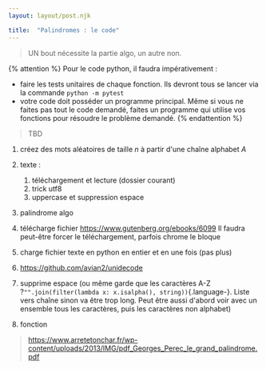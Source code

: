 ```yaml
---
layout: layout/post.njk

title:  "Palindromes : le code"
---
```


> UN bout nécessite la partie algo, un autre non.

{% attention %}
Pour le code python, il faudra impérativement :

- faire les tests unitaires de chaque fonction. Ils devront tous se lancer via la commande `python -m pytest`
- votre code doit posséder un programme principal. Même si vous ne faites pas tout le code demandé, faites un programme qui utilise vos fonctions pour résoudre le problème demandé.
{% endattention %}

> TBD

1. créez des mots aléatoires de taille $n$ à partir d'une chaîne alphabet $A$
2. texte :
   1. téléchargement et lecture (dossier courant)
   2. trick utf8
   3. uppercase et suppression espace
3. palindrome algo

4. télécharge fichier <https://www.gutenberg.org/ebooks/6099> Il faudra peut-être forcer le téléchargement, parfois chrome le bloque
5. charge fichier texte en python en entier et en une fois (pas plus)
6. <https://github.com/avian2/unidecode>
7. supprime espace (ou même garde que les caractères A-Z ?`"".join(filter(lambda x: x.isalpha(), string))`{.language-}. Liste vers chaîne sinon va être trop long. Peut être aussi d'abord voir avec un ensemble tous les caractères, puis les caractères non alphabet)
8. fonction

> <https://www.arretetonchar.fr/wp-content/uploads/2013/IMG/pdf_Georges_Perec_le_grand_palindrome.pdf>

